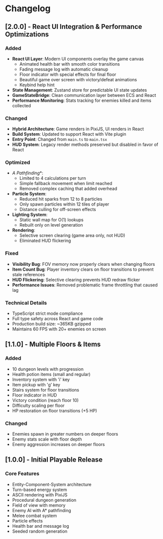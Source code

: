 # Changelog

## [2.0.0] - React UI Integration & Performance Optimizations

### Added
- **React UI Layer**: Modern UI components overlay the game canvas
  - Animated health bar with smooth color transitions
  - Fading message log with automatic cleanup
  - Floor indicator with special effects for final floor
  - Beautiful game over screen with victory/defeat animations
  - Keybind help hint
- **State Management**: Zustand store for predictable UI state updates
- **GameStateBridge**: Clean communication layer between ECS and React
- **Performance Monitoring**: Stats tracking for enemies killed and items collected

### Changed
- **Hybrid Architecture**: Game renders in PixiJS, UI renders in React
- **Build System**: Updated to support React with Vite plugin
- **Entry Point**: Changed from `main.ts` to `main.tsx`
- **HUD System**: Legacy render methods preserved but disabled in favor of React

### Optimized
- **A* Pathfinding**: 
  - Limited to 4 calculations per turn
  - Simple fallback movement when limit reached
  - Removed complex caching that added overhead
- **Particle System**:
  - Reduced hit sparks from 12 to 8 particles
  - Only spawn particles within 12 tiles of player
  - Distance culling for off-screen effects
- **Lighting System**:
  - Static wall map for O(1) lookups
  - Rebuilt only on level generation
- **Rendering**:
  - Selective screen clearing (game area only, not HUD)
  - Eliminated HUD flickering

### Fixed
- **Visibility Bug**: FOV memory now properly clears when changing floors
- **Item Count Bug**: Player inventory clears on floor transitions to prevent stale references
- **HUD Flickering**: Selective clearing prevents HUD redraw flicker
- **Performance Issues**: Removed problematic frame throttling that caused lag

### Technical Details
- TypeScript strict mode compliance
- Full type safety across React and game code
- Production build size: ~365KB gzipped
- Maintains 60 FPS with 20+ enemies on screen

## [1.1.0] - Multiple Floors & Items

### Added
- 10 dungeon levels with progression
- Health potion items (small and regular)
- Inventory system with 'i' key
- Item pickup with 'g' key
- Stairs system for floor transitions
- Floor indicator in HUD
- Victory condition (reach floor 10)
- Difficulty scaling per floor
- HP restoration on floor transitions (+5 HP)

### Changed
- Enemies spawn in greater numbers on deeper floors
- Enemy stats scale with floor depth
- Enemy aggression increases on deeper floors

## [1.0.0] - Initial Playable Release

### Core Features
- Entity-Component-System architecture
- Turn-based energy system
- ASCII rendering with PixiJS
- Procedural dungeon generation
- Field of view with memory
- Enemy AI with A* pathfinding
- Melee combat system
- Particle effects
- Health bar and message log
- Seeded random generation
